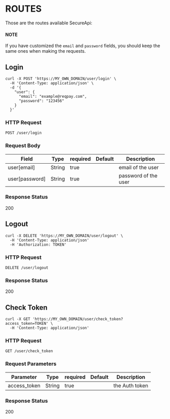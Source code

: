# ROUTES

Those are the routes available SecureApi:

#### NOTE
If you have customized the `email` and `password` fields, you should keep the same ones when making the requests.

## Login

```curl
curl -X POST 'https://MY_OWN_DOMAIN/user/login' \
  -H 'Content-Type: application/json' \
  -d '{
    "user": {
      "email": "example@reqpay.com",
      "password": "123456"
    }
  }'
```

### HTTP Request
`POST /user/login`

### Request Body
Field | Type | required | Default | Description
----- | ---- | -------- | ------- | -----------
user[email] | String | true | | email of the user
user[password] | String | true | | password of the user

### Response Status
200

## Logout

```curl
curl -X DELETE 'https://MY_OWN_DOMAIN/user/logout' \
  -H 'Content-Type: application/json'
  -H 'Authorization: TOKEN'
```

### HTTP Request
`DELETE /user/logout`

### Response Status
200

## Check Token

```curl
curl -X GET 'https://MY_OWN_DOMAIN/user/check_token?access_token=TOKEN' \
  -H 'Content-Type: application/json'
```

### HTTP Request
`GET /user/check_token`

### Request Parameters
Parameter | Type | required | Default | Description
--------- | ---- | -------- | ------- | -----------
access_token | String | true | | the Auth token

### Response Status
200
